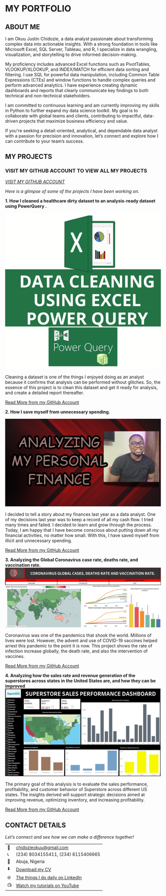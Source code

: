 # MY PORTFOLIO
<!--Section 1: Introduce yourself -->

## ABOUT ME

I am Okuu Justin Chidozie, a data analyst passionate about transforming complex data into actionable insights. With a strong foundation in tools like Microsoft Excel, SQL Server, Tableau, and R, I specialize in data wrangling, visualization, and storytelling to drive informed decision-making.

My proficiency includes advanced Excel functions such as PivotTables, VLOOKUP/XLOOKUP, and INDEX/MATCH for efficient data sorting and filtering. I use SQL for powerful data manipulation, including Common Table Expressions (CTEs) and window functions to handle complex queries and perform advanced analytics. I have experience creating dynamic dashboards and reports that clearly communicate key findings to both technical and non-technical stakeholders.

I am committed to continuous learning and am currently improving my skills in Python to further expand my data science toolkit. My goal is to collaborate with global teams and clients, contributing to impactful, data-driven projects that maximize business efficiency and value.

If you're seeking a detail-oriented, analytical, and dependable data analyst with a passion for precision and innovation, let’s connect and explore how I can contribute to your team’s success.
  


<!--Section 2: List 3-4 key projects-->
## MY PROJECTS 

### VISIT MY GITHUB ACCOUNT TO VIEW ALL MY PROJECTS  

*[VISIT MY GITHUB ACCOUNT](https://github.com/okuujustin)*

*Here is a glimpse of some of the projects I have been working on.*



**1.  How I cleaned a healthcare dirty dataset to an analysis-ready dataset using PowerQuery .**

![image](powerquery_project.png)

Cleaning a dataset is one of the things I enjoyed doing as an analyst because it confirms that analysis can be performed without glitches. So, the essence of this project is to clean this dataset and get it ready for analysis, and create a detailed report thereafter.

[Read More from my GitHub Account](https://github.com/okuujustin/Data_Cleaning_Using_Excel_and_PowerQuery)



**2.  How I save myself from unnecessary spending.**

![image](myfinance.png)

I decided to tell a story about my finances last year as a data analyst.
One of my decisions last year was to keep a record of all my cash flow. I tried many times and failed. I decided to learn and grow through the process. Today, I am happy that I have become conscious about putting down all my financial activities, no matter how small. With this, I have saved myself from illicit and unnecessary spending.


[Read More from my GitHub Account](https://github.com/okuujustin/myfinancial_statement_analysis_Sept-Dec2024/edit/main/README.md)


**3.  Analyzing the Global Coronavirus case rate, deaths rate, and vaccination rate.**
![image](covid-19-dashboard.png)


Coronavirus was one of the pandemics that shook the world. Millions of lives were lost. 
However, the advent and use of COVID-19 vaccines helped arrest this pandemic to the point it is now.
This project shows the rate of infection increase globally, the death rate, and also the intervention of vaccines.


[Read More from my GitHub Account](https://github.com/okuujustin/SQL-EDA-on-Coronavirus-Deathrate-and-Vaccinationimpact)



**4.  Analyzing how the sales rate and revenue generation of the superstores across states in the United States are, and how they can be improved**
![image](Dashboard.png)

The primary goal of this analysis is to evaluate the sales performance, profitability, and customer behavior of Superstore across different US states. The insights derived will support strategic decisions aimed at improving revenue, optimizing inventory, and increasing profitability.


[Read More from my GitHub Account](https://github.com/okuujustin/Superstore-Sales-Performance-Dashboard/edit/main/README.md)


## CONTACT DETAILS

*Let’s connect and see how we can make a difference together!*
<table>
  <tbody>
    <tr>
      <td>📧</td>
      <td><a href="mailto:chidozieokuu@gmail.com">chidozieokuu@gmail.com</a></td>
    </tr>
    <tr>
      <td>📞</td>
      <td>(234) 8034155411, (234) 8115406665 </td>
    </tr>
    <tr>
      <td>📍</td>
      <td>Abuja, Nigeria</td>
    </tr>
    <tr>
      <td>⬇️</td>
      <td><a href="okuujustin.cv.pdf">Download my CV</a></td>
    </tr>
    <tr>
      <td>🌐</td>
      <td><a href="https://www.linkedin.com/in/justinokuu/">The things I do daily on LinkedIn</a></td>
    </tr>
    <tr>
      <td>📺</td>
      <td><a href="https://www.youtube.com/channel/UCOL_IFYbJo-j-P3UC_8cnSA?sub_confirmation=1">Watch my tutorials on YouTube</a></td>
    </tr>
  </tbody>
</table>

   







